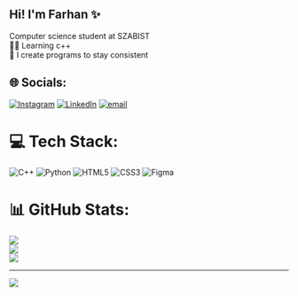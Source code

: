 ## Hi! I'm Farhan ✨

   Computer science student at SZABIST <br/>
  👨‍💻 Learning c++ <br/>
  🎈 I create programs to stay consistent <br/>

  
## 🌐 Socials:
[![Instagram](https://img.shields.io/badge/Instagram-%23E4405F.svg?logo=Instagram&logoColor=white)](https://instagram.com/i_am_farhanahmed_) [![LinkedIn](https://img.shields.io/badge/LinkedIn-%230077B5.svg?logo=linkedin&logoColor=white)](https://linkedin.com/in/farhan-ahmed-1750382b3) [![email](https://img.shields.io/badge/Email-D14836?logo=gmail&logoColor=white)](mailto:farhanahmed10007@gmail.com) 

# 💻 Tech Stack:
![C++](https://img.shields.io/badge/c++-%2300599C.svg?style=for-the-badge&logo=c%2B%2B&logoColor=white) ![Python](https://img.shields.io/badge/python-3670A0?style=for-the-badge&logo=python&logoColor=ffdd54) ![HTML5](https://img.shields.io/badge/html5-%23E34F26.svg?style=for-the-badge&logo=html5&logoColor=white) ![CSS3](https://img.shields.io/badge/css3-%231572B6.svg?style=for-the-badge&logo=css3&logoColor=white) ![Figma](https://img.shields.io/badge/figma-%23F24E1E.svg?style=for-the-badge&logo=figma&logoColor=white)
# 📊 GitHub Stats:
![](https://github-readme-stats.vercel.app/api?username=Farhanc0des&theme=merko&hide_border=false&include_all_commits=false&count_private=false)<br/>
![](https://nirzak-streak-stats.vercel.app/?user=Farhanc0des&theme=merko&hide_border=false)<br/>
![](https://github-readme-stats.vercel.app/api/top-langs/?username=Farhanc0des&theme=merko&hide_border=false&include_all_commits=false&count_private=false&layout=compact)

---
[![](https://visitcount.itsvg.in/api?id=Farhanc0des&icon=0&color=11)](https://visitcount.itsvg.in)

<!-- Proudly created with GPRM ( https://gprm.itsvg.in ) -->

  
